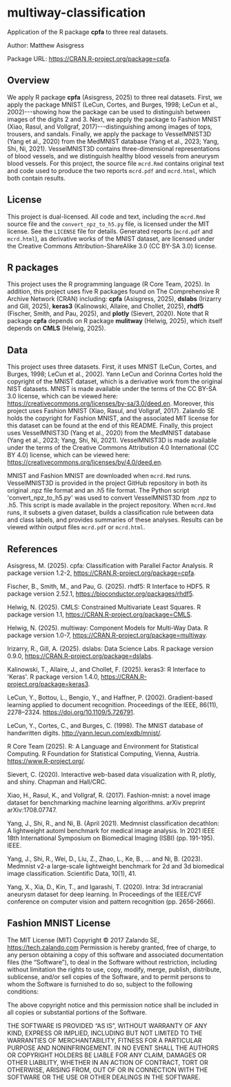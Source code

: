 # multiway-classification
Application of the R package **cpfa** to three real datasets.

Author: Matthew Asisgress

Package URL: <https://CRAN.R-project.org/package=cpfa>.

## Overview

We apply R package **cpfa** (Asisgress, 2025) to three real datasets. First, we 
apply the package MNIST (LeCun, Cortes, and Burges, 1998; LeCun et al., 
2002)---showing how the package can be used to distinguish between images of the
digits 2 and 3. Next, we apply the package to Fashion MNIST (Xiao, Rasul, and 
Vollgraf, 2017)---distinguishing among images of tops, trousers, and sandals. 
Finally, we apply the package to VesselMNIST3D (Yang et al., 2020) from the 
MedMNIST database (Yang et al., 2023; Yang, Shi, Ni, 2021). VesselMNIST3D 
contains three-dimensional representations of blood vessels, and we distinguish 
healthy blood vessels from aneurysm blood vessels. For this project, the source 
file `mcrd.Rmd` contains original text and code used to produce the two reports 
`mcrd.pdf` and `mcrd.html`, which both contain results.

## License

This project is dual-licensed. All code and text, including the `mcrd.Rmd` 
source file and the `convert_npz_to_h5.py` file, is licensed under the MIT 
license. See the `LICENSE` file for details. Generated reports (`mcrd.pdf` and 
`mcrd.html`), as derivative works of the MNIST dataset, are licensed under the 
Creative Commons Attribution-ShareAlike 3.0 (CC BY-SA 3.0) license.

## R packages

This project uses the R programming language (R Core Team, 2025). In addition, 
this project uses five R packages found on The Comprehensive R Archive Network 
(CRAN) including: **cpfa** (Asisgress, 2025), **dslabs** (Irizarry and Gill, 
2025), **keras3** (Kalinowski, Allaire, and Chollet, 2025), **rhdf5** 
(Fischer, Smith, and Pau, 2025), and **plotly** (Sievert, 2020). Note that R 
package **cpfa** depends on R package **mulitway** (Helwig, 2025), which itself 
depends on **CMLS** (Helwig, 2025).

## Data

This project uses three datasets. First, it uses MNIST (LeCun, Cortes, and 
Burges, 1998; LeCun et al., 2002). Yann LeCun and Corinna Cortes hold the 
copyright of the MNIST dataset, which is a derivative work from the original 
NIST datasets. MNIST is made available under the terms of the CC BY-SA 3.0 
license, which can be viewed here: 
<https://creativecommons.org/licenses/by-sa/3.0/deed.en>. Moreover, this project 
uses Fashion MNIST (Xiao, Rasul, and Vollgraf, 2017). Zalando SE holds the 
copyright for Fashion MNIST, and the associated MIT license for this dataset can 
be found at the end of this README. Finally, this project uses VesselMNIST3D 
(Yang et al., 2020) from the MedMNIST database (Yang et al., 2023; Yang, Shi, 
Ni, 2021). VesselMNIST3D is made available under the terms of the Creative 
Commons Attribution 4.0 International (CC BY 4.0) license, which can be viewed 
here: <https://creativecommons.org/licenses/by/4.0/deed.en>. 

MNIST and Fashion MNIST are downloaded when `mcrd.Rmd` runs. VesselMNIST3D is 
provided in the project GitHub repository in both its original .npz file format 
and an .h5 file format. The Python script 'convert_npz_to_h5.py' was used to 
convert VesselMNIST3D from .npz to .h5. This script is made available in the 
project repository. When `mcrd.Rmd` runs, it subsets a given dataset, builds a 
classification rule between data and class labels, and provides summaries of 
these analyses. Results can be viewed within output files `mcrd.pdf` or 
`mcrd.html`.

## References

Asisgress, M. (2025). cpfa: Classification with Parallel Factor Analysis. 
R package version 1.2-2, <https://CRAN.R-project.org/package=cpfa>.

Fischer, B., Smith, M., and Pau, G. (2025). rhdf5: R Interface to HDF5. 
R package version 2.52.1, <https://bioconductor.org/packages/rhdf5>.

Helwig, N. (2025). CMLS: Constrained Multivariate Least Squares.
R package version 1.1, <https://CRAN.R-project.org/package=CMLS>.

Helwig, N. (2025). multiway: Component Models for Multi-Way Data. 
R package version 1.0-7, <https://CRAN.R-project.org/package=multiway>.

Irizarry, R., Gill, A. (2025). dslabs: Data Science Labs.
R package version 0.9.0, <https://CRAN.R-project.org/package=dslabs>.

Kalinowski, T., Allaire, J., and Chollet, F. (2025). keras3: R Interface to 
'Keras'. R package version 1.4.0, <https://CRAN.R-project.org/package=keras3>.

LeCun, Y., Bottou, L., Bengio, Y., and Haffner, P. (2002). Gradient-based 
learning applied to document recognition. Proceedings of the IEEE, 86(11), 
2278–2324. <https://doi.org/10.1109/5.726791>.

LeCun, Y., Cortes, C., and Burges, C. (1998). The MNIST database of handwritten 
digits. <http://yann.lecun.com/exdb/mnist/>.

R Core Team (2025). R: A Language and Environment for Statistical Computing. R 
Foundation for Statistical Computing, Vienna, Austria. 
<https://www.R-project.org/>.

Sievert, C. (2020). Interactive web-based data visualization with R, plotly, 
and shiny. Chapman and Hall/CRC.

Xiao, H., Rasul, K., and Vollgraf, R. (2017). Fashion-mnist: a novel image 
dataset for benchmarking machine learning algorithms. arXiv preprint 
arXiv:1708.07747.

Yang, J., Shi, R., and Ni, B. (April 2021). Medmnist classification decathlon: 
A lightweight automl benchmark for medical image analysis. In 2021 IEEE 18th 
International Symposium on Biomedical Imaging (ISBI) (pp. 191-195). IEEE.

Yang, J., Shi, R., Wei, D., Liu, Z., Zhao, L., Ke, B., ... and Ni, B. (2023). 
Medmnist v2-a large-scale lightweight benchmark for 2d and 3d biomedical image 
classification. Scientific Data, 10(1), 41.

Yang, X., Xia, D., Kin, T., and Igarashi, T. (2020). Intra: 3d intracranial 
aneurysm dataset for deep learning. In Proceedings of the IEEE/CVF conference 
on computer vision and pattern recognition (pp. 2656-2666).

## Fashion MNIST License

The MIT License (MIT) Copyright © 2017 Zalando SE, https://tech.zalando.com 
Permission is hereby granted, free of charge, to any person obtaining a copy of 
this software and associated documentation files (the “Software”), to deal in 
the Software without restriction, including without limitation the rights to 
use, copy, modify, merge, publish, distribute, sublicense, and/or sell copies of 
the Software, and to permit persons to whom the Software is furnished to do so, 
subject to the following conditions:

The above copyright notice and this permission notice shall be included in all 
copies or substantial portions of the Software.

THE SOFTWARE IS PROVIDED “AS IS”, WITHOUT WARRANTY OF ANY KIND, EXPRESS OR 
IMPLIED, INCLUDING BUT NOT LIMITED TO THE WARRANTIES OF MERCHANTABILITY, FITNESS 
FOR A PARTICULAR PURPOSE AND NONINFRINGEMENT. IN NO EVENT SHALL THE AUTHORS OR 
COPYRIGHT HOLDERS BE LIABLE FOR ANY CLAIM, DAMAGES OR OTHER LIABILITY, WHETHER 
IN AN ACTION OF CONTRACT, TORT OR OTHERWISE, ARISING FROM, OUT OF OR IN 
CONNECTION WITH THE SOFTWARE OR THE USE OR OTHER DEALINGS IN THE SOFTWARE.